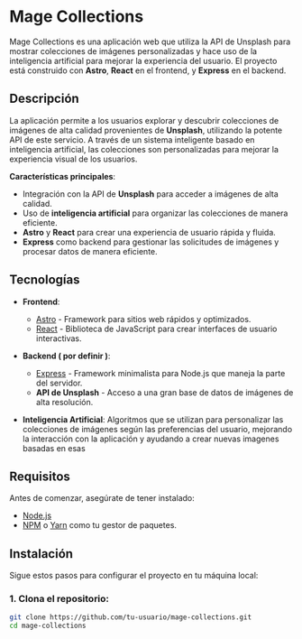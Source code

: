 # Mage Collections

Mage Collections es una aplicación web que utiliza la API de Unsplash para mostrar colecciones de imágenes personalizadas y hace uso de la inteligencia artificial para mejorar la experiencia del usuario. El proyecto está construido con **Astro**, **React** en el frontend, y **Express** en el backend. 

## Descripción

La aplicación permite a los usuarios explorar y descubrir colecciones de imágenes de alta calidad provenientes de **Unsplash**, utilizando la potente API de este servicio. A través de un sistema inteligente basado en inteligencia artificial, las colecciones son personalizadas para mejorar la experiencia visual de los usuarios.

**Características principales**:
- Integración con la API de **Unsplash** para acceder a imágenes de alta calidad.
- Uso de **inteligencia artificial** para organizar las colecciones de manera eficiente.
- **Astro** y **React** para crear una experiencia de usuario rápida y fluida.
- **Express** como backend para gestionar las solicitudes de imágenes y procesar datos de manera eficiente.

## Tecnologías

- **Frontend**: 
  - [Astro](https://astro.build/) - Framework para sitios web rápidos y optimizados.
  - [React](https://reactjs.org/) - Biblioteca de JavaScript para crear interfaces de usuario interactivas.
  
- **Backend ( por definir )**:
  - [Express](https://expressjs.com/) - Framework minimalista para Node.js que maneja la parte del servidor.
  - **API de Unsplash** - Acceso a una gran base de datos de imágenes de alta resolución.

- **Inteligencia Artificial**: Algoritmos que se utilizan para personalizar las colecciones de imágenes según las preferencias del usuario, mejorando la interacción con la aplicación y ayudando a crear nuevas imagenes basadas en esas

## Requisitos

Antes de comenzar, asegúrate de tener instalado:

- [Node.js](https://nodejs.org/)
- [NPM](https://www.npmjs.com/) o [Yarn](https://yarnpkg.com/) como tu gestor de paquetes.

## Instalación

Sigue estos pasos para configurar el proyecto en tu máquina local:

### 1. Clona el repositorio:

```bash
git clone https://github.com/tu-usuario/mage-collections.git
cd mage-collections
